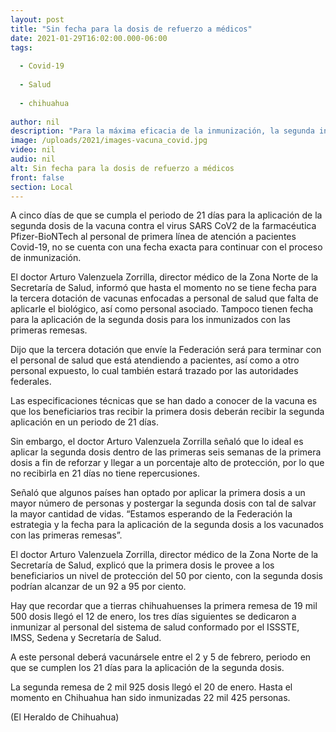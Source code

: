 ```yaml
---
layout: post
title: "Sin fecha para la dosis de refuerzo a médicos"
date: 2021-01-29T16:02:00.000-06:00
tags:
  
  - Covid-19
  
  - Salud
  
  - chihuahua
  
author: nil
description: "Para la máxima eficacia de la inmunización, la segunda inyección debe ser aplicada 21 días después de la primera, periodo para el que falta menos de una semana"
image: /uploads/2021/images-vacuna_covid.jpg
video: nil
audio: nil
alt: Sin fecha para la dosis de refuerzo a médicos
front: false
section: Local
---
```


A cinco días de que se cumpla el periodo de 21 días para la aplicación de la segunda dosis de la vacuna contra el virus SARS CoV2 de la farmacéutica Pfizer-BioNTech al personal de primera línea de atención a pacientes Covid-19, no se cuenta con una fecha exacta para continuar con el proceso de inmunización.

El doctor Arturo Valenzuela Zorrilla, director médico de la Zona Norte de la Secretaría de Salud, informó que hasta el momento no se tiene fecha para la tercera dotación de vacunas enfocadas a personal de salud que falta de aplicarle el biológico, así como personal asociado. Tampoco tienen fecha para la aplicación de la segunda dosis para los inmunizados con las primeras remesas.

Dijo que la tercera dotación que envíe la Federación será para terminar con el personal de salud que está atendiendo a pacientes, así como a otro personal expuesto, lo cual también estará trazado por las autoridades federales.

Las especificaciones técnicas que se han dado a conocer de la vacuna es que los beneficiarios tras recibir la primera dosis deberán recibir la segunda aplicación en un periodo de 21 días.

Sin embargo, el doctor Arturo Valenzuela Zorrilla señaló que lo ideal es aplicar la segunda dosis dentro de las primeras seis semanas de la primera dosis a fin de reforzar y llegar a un porcentaje alto de protección, por lo que no recibirla en 21 días no tiene repercusiones.

Señaló que algunos países han optado por aplicar la primera dosis a un mayor número de personas y postergar la segunda dosis con tal de salvar la mayor cantidad de vidas. “Estamos esperando de la Federación la estrategia y la fecha para la aplicación de la segunda dosis a los vacunados con las primeras remesas”.

El doctor Arturo Valenzuela Zorrilla, director médico de la Zona Norte de la Secretaría de Salud, explicó que la primera dosis le provee a los beneficiarios un nivel de protección del 50 por ciento, con la segunda dosis podrían alcanzar de un 92 a 95 por ciento.

Hay que recordar que a tierras chihuahuenses la primera remesa de 19 mil 500 dosis llegó el 12 de enero, los tres días siguientes se dedicaron a inmunizar al personal del sistema de salud conformado por el ISSSTE, IMSS, Sedena y Secretaría de Salud.

A este personal deberá vacunársele entre el 2 y 5 de febrero, periodo en que se cumplen los 21 días para la aplicación de la segunda dosis.

La segunda remesa de 2 mil 925 dosis llegó el 20 de enero. Hasta el momento en Chihuahua han sido inmunizadas 22 mil 425 personas.

(El Heraldo de Chihuahua)